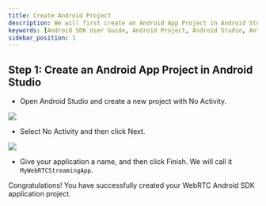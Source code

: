 ```yaml
---
title: Create Android Project
description: We will first create an Android App Project in Android Studio
keywords: [Android SDK User Guide, Android Project, Android Studio, Ant Media Server Documentation, Ant Media Server Tutorials]
sidebar_position: 1
---
```


## Step 1: Create an Android App Project in Android Studio

 - Open Android Studio and create a new project with No Activity.

![](@site/static/img/sdk-integration/android-sdk/android-new-project-page.png)

 - Select No Activity and then click Next.

![](@site/static/img/sdk-integration/android-sdk/android-project-naming-screen.png)

 - Give your application a name, and then click Finish. We will call it
   `MyWebRTCStreamingApp`.

Congratulations! You have successfully created your WebRTC Android SDK application project.
